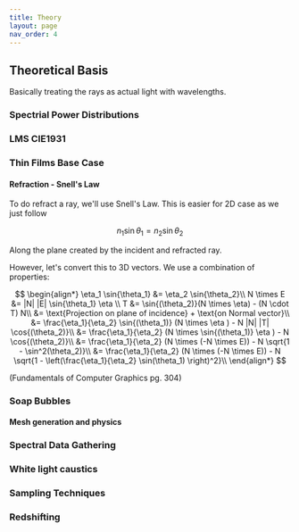 ```yaml
---
title: Theory
layout: page
nav_order: 4
---
```


<script src="https://cdn.mathjax.org/mathjax/latest/MathJax.js?config=TeX-AMS-MML_HTMLorMML" type="text/javascript"></script>

## Theoretical Basis

Basically treating the rays as actual light with wavelengths.


### Spectrial Power Distributions
### LMS CIE1931

### Thin Films Base Case
#### Refraction - Snell's Law 
To do refract a ray, we'll use Snell's Law.
This is easier for 2D case as we just follow

$$ n_1 \sin{\theta_1} = n_2 \sin{\theta_2} $$

Along the plane created by the incident and refracted ray.

However, let's convert this to 3D vectors. We use a combination of properties:

$$ 
\begin{align*}
\eta_1 \sin{\theta_1} &= \eta_2 \sin{\theta_2}\\
N \times E &= |N| |E| \sin{\theta_1} \eta \\
T &= \sin{(\theta_2)}(N \times \eta) - (N \cdot T) N\\
&= \text{Projection on plane of incidence} + \text{on Normal vector}\\
&= \frac{\eta_1}{\eta_2} \sin{(\theta_1)} (N \times \eta ) - N |N| |T| \cos{(\theta_2)}\\
&= \frac{\eta_1}{\eta_2} (N \times \sin{(\theta_1)} \eta ) - N \cos{(\theta_2)}\\
&= \frac{\eta_1}{\eta_2} (N \times (-N \times E)) - N \sqrt{1 - \sin^2(\theta_2)}\\
&= \frac{\eta_1}{\eta_2} (N \times (-N \times E)) - N \sqrt{1 - \left(\frac{\eta_1}{\eta_2} \sin(\theta_1) \right)^2}\\
\end{align*}
$$

(Fundamentals of Computer Graphics pg. 304)



### Soap Bubbles
#### Mesh generation and physics


### Spectral Data Gathering
### White light caustics

### Sampling Techniques

### Redshifting